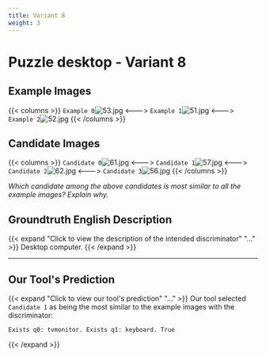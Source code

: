 ```yaml
---
title: Variant 8
weight: 3
---
```


# Puzzle desktop - Variant 8

## Example Images
{{< columns >}}
`Example 0`![53.jpg](/natscene_data/images/53.jpg)
<--->
`Example 1`![51.jpg](/natscene_data/images/51.jpg)
<--->
`Example 2`![52.jpg](/natscene_data/images/52.jpg)
{{< /columns >}}

## Candidate Images
{{< columns >}}
`Candidate 0`![61.jpg](/natscene_data/images/61.jpg)
<--->
`Candidate 1`![57.jpg](/natscene_data/images/57.jpg)
<--->
`Candidate 2`![62.jpg](/natscene_data/images/62.jpg)
<--->
`Candidate 3`![56.jpg](/natscene_data/images/56.jpg)
{{< /columns >}}

*Which candidate among the above candidates is most similar to all the example images? Explain why.*

## Groundtruth English Description

{{< expand "Click to view the description of the intended discriminator" "..." >}}
Desktop computer.
{{< /expand >}}

---



## Our Tool's Prediction

{{< expand "Click to view our tool's prediction" "..." >}}
Our tool selected `Candidate 1` as being the most similar to the example images with the discriminator:
```plaintext
Exists q0: tvmonitor. Exists q1: keyboard. True
```
{{< /expand >}}
